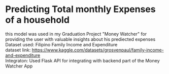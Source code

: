 # Predicting Total monthly Expenses of a household
this model was used in my Graduation Project "Money Watcher" for providing the user with valuable insights about his prediected expenses<br>
Dataset used: Filipino Family Income and Expenditure<br> 
dataset link: https://www.kaggle.com/datasets/grosvenpaul/family-income-and-expenditure<br>
Integraton: Used Flask API for integrating with backend part of the Money Watcher App

 
 
 
